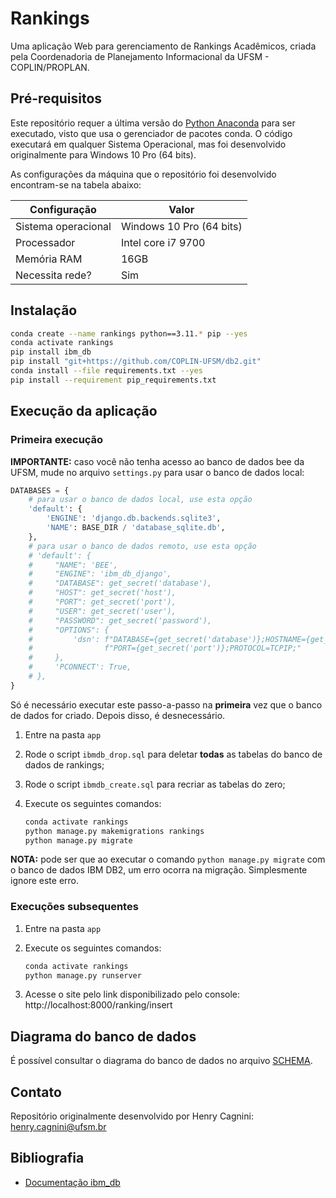 # Rankings

Uma aplicação Web para gerenciamento de Rankings Acadêmicos, criada pela Coordenadoria de Planejamento Informacional 
da UFSM - COPLIN/PROPLAN.

## Pré-requisitos

Este repositório requer a última versão do [Python Anaconda](https://www.anaconda.com/download) para ser executado, 
visto que usa o gerenciador de pacotes conda. O código executará em qualquer Sistema Operacional, mas foi desenvolvido
originalmente para Windows 10 Pro (64 bits).

As configurações da máquina que o repositório foi desenvolvido encontram-se na tabela abaixo:

| Configuração        | Valor                    |
|---------------------|--------------------------|
| Sistema operacional | Windows 10 Pro (64 bits) |
| Processador         | Intel core i7 9700       |
| Memória RAM         | 16GB                     |
| Necessita rede?     | Sim                      |

## Instalação

```bash
conda create --name rankings python==3.11.* pip --yes
conda activate rankings
pip install ibm_db
pip install "git+https://github.com/COPLIN-UFSM/db2.git"
conda install --file requirements.txt --yes
pip install --requirement pip_requirements.txt
```

## Execução da aplicação

### Primeira execução

**IMPORTANTE:** caso você não tenha acesso ao banco de dados bee da UFSM, mude no arquivo `settings.py` para usar o
banco de dados local:

```python
DATABASES = {
    # para usar o banco de dados local, use esta opção
    'default': {
        'ENGINE': 'django.db.backends.sqlite3',
        'NAME': BASE_DIR / 'database_sqlite.db',
    },
    # para usar o banco de dados remoto, use esta opção
    # 'default': {
    #     "NAME": 'BEE',
    #     "ENGINE": 'ibm_db_django',
    #     "DATABASE": get_secret('database'),
    #     "HOST": get_secret('host'),
    #     "PORT": get_secret('port'),
    #     "USER": get_secret('user'),
    #     "PASSWORD": get_secret('password'),
    #     "OPTIONS": {
    #         'dsn': f"DATABASE={get_secret('database')};HOSTNAME={get_secret('host')};"
    #                f"PORT={get_secret('port')};PROTOCOL=TCPIP;"
    #     },
    #     'PCONNECT': True,  
    # },
}
```

Só é necessário executar este passo-a-passo na **primeira** vez que o banco de dados for criado. Depois disso, 
é desnecessário.

1. Entre na pasta `app`
2. Rode o script `ibmdb_drop.sql` para deletar **todas** as tabelas do banco de dados de rankings;
3. Rode o script `ibmdb_create.sql` para recriar as tabelas do zero;
4. Execute os seguintes comandos:

   ```bash
   conda activate rankings
   python manage.py makemigrations rankings
   python manage.py migrate
   ```

**NOTA:** pode ser que ao executar o comando `python manage.py migrate` com o banco de dados IBM DB2, um erro ocorra
na migração. Simplesmente ignore este erro.

### Execuções subsequentes

1. Entre na pasta `app`
2. Execute os seguintes comandos:

   ```bash
   conda activate rankings
   python manage.py runserver
   ```

3. Acesse o site pelo link disponibilizado pelo console: http://localhost:8000/ranking/insert

## Diagrama do banco de dados

É possível consultar o diagrama do banco de dados no arquivo [SCHEMA](app/database_scripts/SCHEMA.md).

## Contato

Repositório originalmente desenvolvido por Henry Cagnini: [henry.cagnini@ufsm.br]()

## Bibliografia

* [Documentação ibm_db](https://www.ibm.com/docs/en/db2/11.5?topic=framework-application-development-db)

